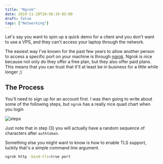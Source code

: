 ```yaml
---
title: "Ngrok"
date: 2019-11-20T20:56:19-05:00
draft: false
tags: ["Networking"]
---
```


Let's say you want to spin up a quick demo for a client and you don't want to use a VPS, and they can't access your laptop through the network. 

The easiest way I've known for the past few years to allow another person to access a specific port on your machine is through [ngrok](https://ngrok.com/). Ngrok is nice because not only do they offer a free plan, but they also offer paid plans. This means that you can trust that it'll at least be in business for a little while longer ;)

## The Process

You'll need to sign up for an account first. I was then going to write about some of the following steps, but `ngrok` has a really nice quad chart when you login

![steps](/files/images/blog/0932485094325.png)

Just note that in step (3) you will actually have a random sequence of characters after `authtoken`. 

Something else you might want to know is how to enable TLS support, luckily that's a simple command line argument.

```bash
ngrok http -bind-tls=true port
```


